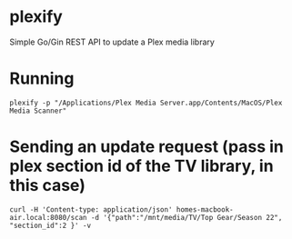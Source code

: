# plexify
Simple Go/Gin REST API to update a Plex media library

# Running
```plexify -p "/Applications/Plex Media Server.app/Contents/MacOS/Plex Media Scanner"```

# Sending an update request (pass in plex section id of the TV library, in this case)
```curl -H 'Content-type: application/json' homes-macbook-air.local:8080/scan -d '{"path":"/mnt/media/TV/Top Gear/Season 22", "section_id":2 }' -v```
